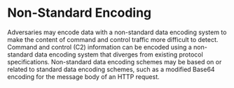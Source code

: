 # Non-Standard Encoding

Adversaries may encode data with a non-standard data encoding system to make the content of command and control traffic more difficult to detect. Command and control (C2) information can be encoded using a non-standard data encoding system that diverges from existing protocol specifications. Non-standard data encoding schemes may be based on or related to standard data encoding schemes, such as a modified Base64 encoding for the message body of an HTTP request.